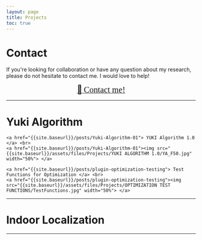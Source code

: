 ```yaml
---
layout: page
title: Projects
toc: true
---
```



# Contact

If you're looking for collaboration or have any question about my research, please do not hesitate to contact me.
I would love to help!

<p align="center">
  <a target="_blank" rel="noopener noreferrer" href="mailto:benaissa@toyota-ti.ac.jp?subject=Hi"> <!--Replace with"mailto:YOUREMAIL@ADDRESS.COM?subject=SUBJECT"-->
    <span style="font-size:1.6em;">📨</span>
    <span style="font-family:Papyrus; font-size:1.6em;">Contact me!</span>
  </a>
</p>

---

# Yuki Algorithm

<p align="center">

    <a href="{{site.baseurl}}/posts/Yuki-Algorithm-01"> YUKI Algorithm 1.0 </a> <br>
    <a href="{{site.baseurl}}/posts/Yuki-Algorithm-01"><img src="{{site.baseurl}}/assets/files/Projects/YUKI ALGORITHM 1.0/YA_F50.jpg" width="50%"> </a>

</p>


<p align="center">

    <a href="{{site.baseurl}}/posts/plugin-optimization-testing"> Test Functions for Optimization </a> <br>
    <a href="{{site.baseurl}}/posts/plugin-optimization-testing"><img src="{{site.baseurl}}/assets/files/Projects/OPTIMIZATION TEST FUNCTIONS/TestFunctions.jpg" width="50%"> </a>

</p>


---

<!-- |<a href="{{site.baseurl}}/posts/Yuki-Algorithm-01"> YUKI Algorithm 1.0 <br> <a href="{{site.baseurl}}/posts/Yuki-Algorithm-01"> <img src="{{site.baseurl}}/assets/files/Projects/YUKI ALGORITHM 1.0/YA_F50.jpg" width="100%"> </a> |<a href="{{site.baseurl}}/posts/plugin-optimization-testing"> Test Functions for Optimization </a> <br> <a href="{{site.baseurl}}/posts/plugin-optimization-testing"><img src="{{site.baseurl}}/assets/files/Projects/OPTIMIZATION TEST FUNCTIONS/TestFunctions.jpg" width="60%"> </a> -->



# Indoor Localization



---
